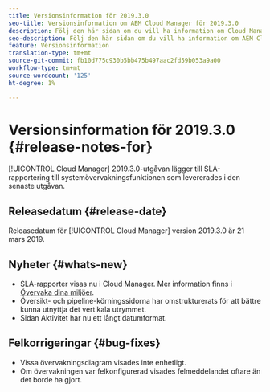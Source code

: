 ```yaml
---
title: Versionsinformation för 2019.3.0
seo-title: Versionsinformation om AEM Cloud Manager för 2019.3.0
description: Följ den här sidan om du vill ha information om Cloud Manager version 2019.3.0.
seo-description: Följ den här sidan om du vill ha information om AEM Cloud Manager version 2019.3.0.
feature: Versionsinformation
translation-type: tm+mt
source-git-commit: fb10d775c930b5bb475b497aac2fd59b053a9a00
workflow-type: tm+mt
source-wordcount: '125'
ht-degree: 1%

---
```



# Versionsinformation för 2019.3.0 {#release-notes-for}

[!UICONTROL Cloud Manager] 2019.3.0-utgåvan lägger till SLA-rapportering till systemövervakningsfunktionen som levererades i den senaste utgåvan.

## Releasedatum {#release-date}

Releasedatum för [!UICONTROL Cloud Manager] version 2019.3.0 är 21 mars 2019.

## Nyheter {#whats-new}

* SLA-rapporter visas nu i Cloud Manager. Mer information finns i [Övervaka dina miljöer](monitor-your-environments.md).
* Översikt- och pipeline-körningssidorna har omstrukturerats för att bättre kunna utnyttja det vertikala utrymmet.
* Sidan Aktivitet har nu ett långt datumformat.

## Felkorrigeringar {#bug-fixes}

* Vissa övervakningsdiagram visades inte enhetligt.
* Om övervakningen var felkonfigurerad visades felmeddelandet oftare än det borde ha gjort.
